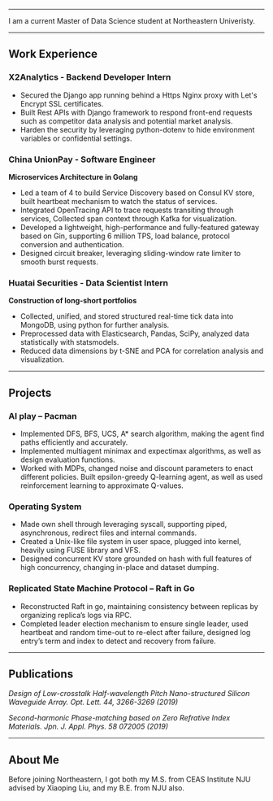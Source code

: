 
---
I am a current Master of Data Science student at Northeastern Univeristy.

---
## **Work Experience**

### **X2Analytics - Backend Developer Intern**
+ Secured the Django app running behind a Https Nginx proxy with Let's Encrypt SSL certificates.
+ Built Rest APIs with Django framework to respond front-end requests such as competitor data analysis and potential market analysis.
+ Harden the security by leveraging python-dotenv to hide environment variables or confidential settings.

### **China UnionPay - Software Engineer**
**Microservices Architecture in Golang**
+ Led a team of 4 to build Service Discovery based on Consul KV store, built heartbeat mechanism to watch the status of services.
+ Integrated OpenTracing API to trace requests transiting through services, Collected span context through Kafka for visualization.
+ Developed a lightweight, high-performance and fully-featured gateway based on Gin, supporting 6 million TPS, load balance, protocol conversion and authentication.
+ Designed circuit breaker, leveraging sliding-window rate limiter to smooth burst requests.

### **Huatai Securities - Data Scientist Intern**
**Construction of long-short portfolios**
+ Collected, unified, and stored structured real-time tick data into MongoDB, using python for further analysis.
+ Preprocessed data with Elasticsearch, Pandas, SciPy, analyzed data statistically with statsmodels.
+ Reduced data dimensions by t-SNE and PCA for correlation analysis and visualization.

---
## **Projects**

### **AI play – Pacman**
+ Implemented DFS, BFS, UCS, A* search algorithm, making the agent find paths efficiently and accurately.
+ Implemented multiagent minimax and expectimax algorithms, as well as design evaluation functions.
+ Worked with MDPs, changed noise and discount parameters to enact different policies. Built epsilon-greedy Q-learning agent, as well as used reinforcement learning to approximate Q-values.

### **Operating System**
+ Made own shell through leveraging syscall, supporting piped, asynchronous, redirect files and internal commands.
+ Created a Unix-like file system in user space, plugged into kernel, heavily using FUSE library and VFS.
+ Designed concurrent KV store grounded on hash with full features of high concurrency, changing in-place and dataset dumping.

### **Replicated State Machine Protocol – Raft in Go**
+ Reconstructed Raft in go, maintaining consistency between replicas by organizing replica’s logs via RPC. 
+ Completed leader election mechanism to ensure single leader, used heartbeat and random time-out to re-elect after failure, designed log entry’s term and index to detect and recovery from failure.

---
## **Publications**
*Design of Low-crosstalk Half-wavelength Pitch Nano-structured Silicon Waveguide Array. Opt. Lett. 44, 3266-3269 (2019)*

*Second-harmonic Phase-matching based on Zero Refrative Index Materials. Jpn. J. Appl. Phys. 58 072005 (2019)*

---
## **About Me**
Before joining Northeastern, I got both my M.S. from CEAS Institute NJU advised by Xiaoping Liu, and my B.E. from NJU also.



